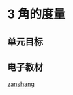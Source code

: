 # 3 角的度量

## 单元目标


## 电子教材

<Ebook grade="xxsx4a" :pages="38" :paged="46" ></Ebook>

[zanshang](../res/zanshang.md ':include')